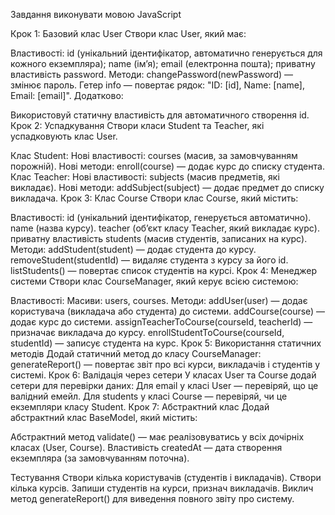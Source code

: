 Завдання виконувати мовою JavaScript

Крок 1: Базовий клас User
Створи клас User, який має:

Властивості:
id (унікальний ідентифікатор, автоматично генерується для кожного екземпляра);
name (ім’я);
email (електронна пошта);
приватну властивість password.
Методи:
changePassword(newPassword) — змінює пароль.
Гетер info — повертає рядок: "ID: [id], Name: [name], Email: [email]".
Додатково:

Використовуй статичну властивість для автоматичного створення id.
Крок 2: Успадкування
Створи класи Student та Teacher, які успадковують клас User.

Клас Student:
Нові властивості:
courses (масив, за замовчуванням порожній).
Нові методи:
enroll(course) — додає курс до списку студента.
Клас Teacher:
Нові властивості:
subjects (масив предметів, які викладає).
Нові методи:
addSubject(subject) — додає предмет до списку викладача.
Крок 3: Клас Course
Створи клас Course, який містить:

Властивості:
id (унікальний ідентифікатор, генерується автоматично).
name (назва курсу).
teacher (об’єкт класу Teacher, який викладає курс).
приватну властивість students (масив студентів, записаних на курс).
Методи:
addStudent(student) — додає студента до курсу.
removeStudent(studentId) — видаляє студента з курсу за його id.
listStudents() — повертає список студентів на курсі.
Крок 4: Менеджер системи
Створи клас CourseManager, який керує всією системою:

Властивості:
Масиви: users, courses.
Методи:
addUser(user) — додає користувача (викладача або студента) до системи.
addCourse(course) — додає курс до системи.
assignTeacherToCourse(courseId, teacherId) — призначає викладача до курсу.
enrollStudentToCourse(courseId, studentId) — записує студента на курс.
Крок 5: Використання статичних методів
Додай статичний метод до класу CourseManager:
generateReport() — повертає звіт про всі курси, викладачів і студентів у системі.
Крок 6: Валідація через сетери
У класах User та Course додай сетери для перевірки даних:
Для email у класі User — перевіряй, що це валідний емейл.
Для students у класі Course — перевіряй, чи це екземпляри класу Student.
Крок 7: Абстрактний клас
Додай абстрактний клас BaseModel, який містить:

Абстрактний метод validate() — має реалізовуватись у всіх дочірніх класах (User, Course).
Властивість createdAt — дата створення екземпляра (за замовчуванням поточна).

Тестування
Створи кілька користувачів (студентів і викладачів).
Створи кілька курсів.
Запиши студентів на курси, признач викладачів.
Виклич метод generateReport() для виведення повного звіту про систему.

